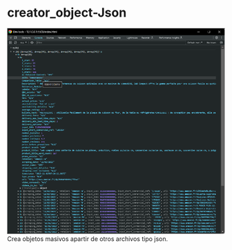 # creator_object-Json
![cover](https://raw.githubusercontent.com/relly27/creator_object-Json/main/cover.png)
Crea objetos masivos apartir de otros archivos tipo json.
